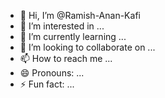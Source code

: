 - 👋 Hi, I’m @Ramish-Anan-Kafi
- 👀 I’m interested in ...
- 🌱 I’m currently learning ...
- 💞️ I’m looking to collaborate on ...
- 📫 How to reach me ...
- 😄 Pronouns: ...
- ⚡ Fun fact: ...

<!---
Ramish-Anan-Kafi/Ramish-Anan-Kafi is a ✨ special ✨ repository because its `README.md` (this file) appears on your GitHub profile.
You can click the Preview link to take a look at your changes.
--->
